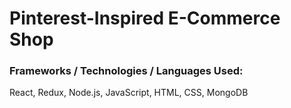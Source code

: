 # Pinterest-Inspired E-Commerce Shop
### Frameworks / Technologies / Languages Used:
React, Redux, Node.js, JavaScript, HTML, CSS, MongoDB
